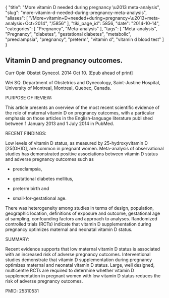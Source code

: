 {
    "title": "More vitamin D needed during pregnancy \u2013 meta-analysis",
    "slug": "more-vitamin-d-needed-during-pregnancy-meta-analysis",
    "aliases": [
        "/More+vitamin+D+needed+during+pregnancy+\u2013+meta-analysis+Oct+2014",
        "/5856"
    ],
    "tiki_page_id": 5856,
    "date": "2014-10-14",
    "categories": [
        "Pregnancy",
        "Meta-analysis"
    ],
    "tags": [
        "Meta-analysis",
        "Pregnancy",
        "diabetes",
        "gestational diabetes",
        "metabolic",
        "preeclampsia",
        "pregnancy",
        "preterm",
        "vitamin d",
        "vitamin d blood test"
    ]
}


## Vitamin D and pregnancy outcomes.

Curr Opin Obstet Gynecol. 2014 Oct 10. <span>[Epub ahead of print]</span>

Wei SQ. Department of Obstetrics and Gynecology, Saint-Justine Hospital, University of Montreal, Montreal, Quebec, Canada.

PURPOSE OF REVIEW:

This article presents an overview of the most recent scientific evidence of the role of maternal vitamin D on pregnancy outcomes, with a particular emphasis on those articles in the English-language literature published between 1 January 2013 and 1 July 2014 in PubMed.

RECENT FINDINGS:

Low levels of vitamin D status, as measured by 25-hydroxyvitamin D <span>[25(OH)D]</span>, are common in pregnant women. Meta-analysis of observational studies has demonstrated positive associations between vitamin D status and adverse pregnancy outcomes such as 

* preeclampsia, 

* gestational diabetes mellitus, 

* preterm birth and 

* small-for-gestational age. 

There was heterogeneity among studies in terms of design, population, geographic location, definitions of exposure and outcome, gestational age at sampling, confounding factors and approach to analyses. Randomized controlled trials (RCTs) indicate that vitamin D supplementation during pregnancy optimizes maternal and neonatal vitamin D status.

SUMMARY:

Recent evidence supports that low maternal vitamin D status is associated with an increased risk of adverse pregnancy outcomes. Interventional studies demonstrate that vitamin D supplementation during pregnancy optimizes maternal and neonatal vitamin D status. Large, well designed, multicentre RCTs are required to determine whether vitamin D supplementation in pregnant women with low vitamin D status reduces the risk of adverse pregnancy outcomes.

PMID: 25310531